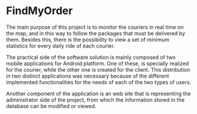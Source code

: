 # FindMyOrder #

The main purpose of this project is to monitor the couriers in real time on the map, and in this way to follow the packages that must be delivered by them. Besides this, there is the possibility to view a set of minimum statistics for every daily ride of each courier.

The practical side of the software solution is mainly composed of two mobile applications for Android platform. One of these, is specially realized for the courier, while the other one is created for the client. This distribution in two distinct applications was necessary because of the different implemented functionalities for the needs of each of the two types of users.

Another component of the application is an web site that is representing the administrator side of the project, from which the information stored in the database can be modified or viewed.
